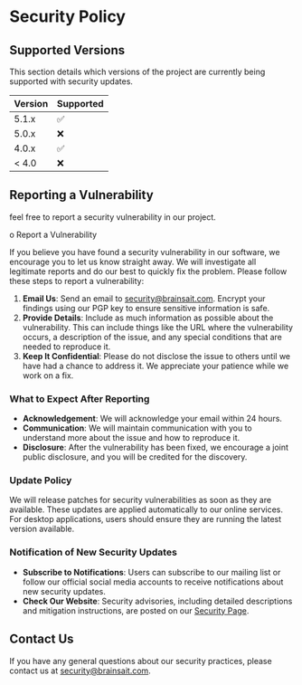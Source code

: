 # Security Policy

## Supported Versions

This section details which versions of the project are currently being supported with security updates.

| Version | Supported          |
| ------- | ------------------ |
| 5.1.x   | :white_check_mark: |
| 5.0.x   | :x:                |
| 4.0.x   | :white_check_mark: |
| < 4.0   | :x:                |

## Reporting a Vulnerability

feel free to report a security vulnerability in our project.

o Report a Vulnerability

If you believe you have found a security vulnerability in our software, we encourage you to let us know straight away. We will investigate all legitimate reports and do our best to quickly fix the problem. Please follow these steps to report a vulnerability:

1. **Email Us**: Send an email to [security@brainsait.com](mailto:security@brainsait.com). Encrypt your findings using our PGP key to ensure sensitive information is safe.
2. **Provide Details**: Include as much information as possible about the vulnerability. This can include things like the URL where the vulnerability occurs, a description of the issue, and any special conditions that are needed to reproduce it.
3. **Keep It Confidential**: Please do not disclose the issue to others until we have had a chance to address it. We appreciate your patience while we work on a fix.

### What to Expect After Reporting

- **Acknowledgement**: We will acknowledge your email within 24 hours.
- **Communication**: We will maintain communication with you to understand more about the issue and how to reproduce it.
- **Disclosure**: After the vulnerability has been fixed, we encourage a joint public disclosure, and you will be credited for the discovery.


### Update Policy

We will release patches for security vulnerabilities as soon as they are available. These updates are applied automatically to our online services. For desktop applications, users should ensure they are running the latest version available.

### Notification of New Security Updates

- **Subscribe to Notifications**: Users can subscribe to our mailing list or follow our official social media accounts to receive notifications about new security updates.
- **Check Our Website**: Security advisories, including detailed descriptions and mitigation instructions, are posted on our [Security Page](https://brainsait.com/security).

## Contact Us

If you have any general questions about our security practices, please contact us at [security@brainsait.com](mailto:security@brainsait.com).

